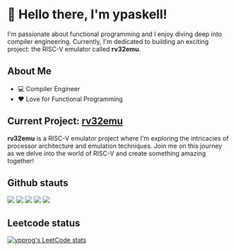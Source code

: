 # 👋 Hello there, I'm ypaskell!

I'm passionate about functional programming and I enjoy diving deep into compiler engineering. Currently, I'm dedicated to building an exciting project: the RISC-V emulator called **rv32emu**.

## About Me

- 💻 Compiler Engineer
- ❤️ Love for Functional Programming

## Current Project: [rv32emu](https://github.com/your_username/rv32emu)

**rv32emu** is a RISC-V emulator project where I'm exploring the intricacies of processor architecture and emulation techniques. Join me on this journey as we delve into the world of RISC-V and create something amazing together!


## Github stauts

[![](https://raw.githubusercontent.com/ypaskell/ypaskell/master/profile-summary-card-output/nord_bright/0-profile-details.svg)](https://github.com/vn7n24fzkq/github-profile-summary-cards)
[![](https://raw.githubusercontent.com/ypaskell/ypaskell/master/profile-summary-card-output/nord_bright/1-repos-per-language.svg)](https://github.com/vn7n24fzkq/github-profile-summary-cards) [![](https://raw.githubusercontent.com/ypaskell/ypaskell/master/profile-summary-card-output/nord_bright/2-most-commit-language.svg)](https://github.com/vn7n24fzkq/github-profile-summary-cards)
[![](https://raw.githubusercontent.com/ypaskell/ypaskell/master/profile-summary-card-output/nord_bright/3-stats.svg)](https://github.com/vn7n24fzkq/github-profile-summary-cards) [![](https://raw.githubusercontent.com/ypaskell/ypaskell/master/profile-summary-card-output/nord_bright/4-productive-time.svg)](https://github.com/vn7n24fzkq/github-profile-summary-cards)

## Leetcode status

[![ypprog's LeetCode stats](https://leetcode-stats-six.vercel.app/?username=ypprog&theme=dark)](https://github.com/KnlnKS/leetcode-stats)
